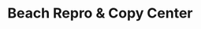 ---
title: "Beach Repro & Copy Center"
url: /miramar-beach/beach-repro-und-copy-center/
shop: Kopieren
---